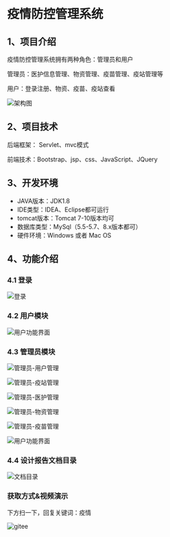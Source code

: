 
# 疫情防控管理系统


## 1、项目介绍

疫情防控管理系统拥有两种角色：管理员和用户

管理员：医护信息管理、物资管理、疫苗管理、疫站管理等

用户：登录注册、物资、疫苗、疫站查看

![架构图](https://img-blog.csdnimg.cn/img_convert/b26d4bc1c6cb20aa12aff8b67bef107e.jpeg)


## 2、项目技术

后端框架： Servlet、mvc模式

前端技术：Bootstrap、jsp、css、JavaScript、JQuery

## 3、开发环境

- JAVA版本：JDK1.8
- IDE类型：IDEA、Eclipse都可运行
- tomcat版本：Tomcat 7-10版本均可
- 数据库类型：MySql（5.5-5.7、8.x版本都可） 
- 硬件环境：Windows 或者 Mac OS


## 4、功能介绍

### 4.1 登录

![登录](https://img-blog.csdnimg.cn/img_convert/8c313a013a48a004b56f3704fa39465b.jpeg)

### 4.2 用户模块

![用户功能界面](https://img-blog.csdnimg.cn/img_convert/6d8909b971134fe1d7901b53a9ca8138.jpeg)

### 4.3 管理员模块

![管理员-用户管理](https://img-blog.csdnimg.cn/img_convert/6bee3cfaafbc9ebf0425ee95f6b05b65.jpeg)

![管理员-疫站管理](https://img-blog.csdnimg.cn/img_convert/b8a9e8105468bd907b8cd48e0fc7b330.jpeg)

![管理员-医护管理](https://img-blog.csdnimg.cn/img_convert/fbdc6b8fb3a9eb0f24a5ef23e0c577f5.jpeg)

![管理员-物资管理](https://img-blog.csdnimg.cn/img_convert/4d2297c803d6bc893488a7eda310798c.jpeg)

![管理员-疫苗管理](https://img-blog.csdnimg.cn/img_convert/f4ba74a6817602dbfdd627ea592cb5e1.jpeg)

![用户功能界面](https://img-blog.csdnimg.cn/img_convert/2b155592de3ae7ec7389eb0383929183.jpeg)

### 4.4 设计报告文档目录

![文档目录](https://img-blog.csdnimg.cn/img_convert/ebccb9d696e6b5948d64bdfb0f559358.jpeg)
### 获取方式&视频演示

下方扫一下，回复关键词：疫情

![gitee](https://img-blog.csdnimg.cn/img_convert/2e5404cae6fed9e9cdb5907bc0cf67ef.png)
